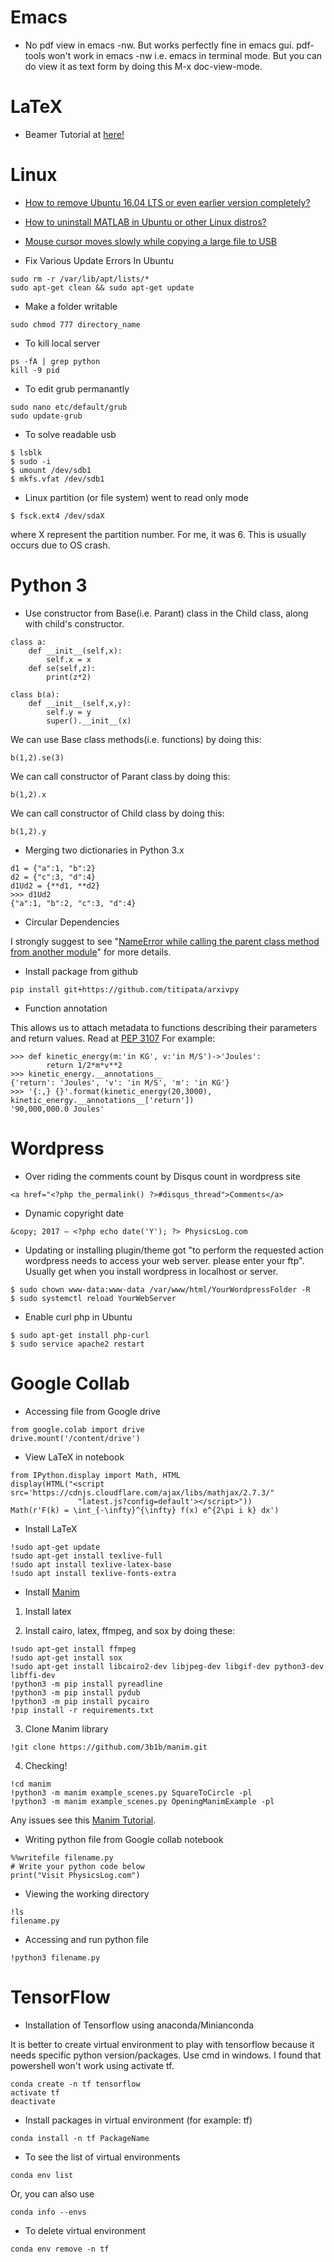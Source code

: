 # Emacs

- No pdf view in emacs -nw. But works perfectly fine in emacs gui. pdf-tools won't work in emacs -nw i.e. emacs in terminal mode. But you can do view it as text form by doing this M-x doc-view-mode. 

# LaTeX

- Beamer Tutorial at [here!](https://commands.physicslog.com/latex/beamertutorialkwuensch.pdf)

# Linux

- [How to remove Ubuntu 16.04 LTS or even earlier version completely?](https://www.physicslog.com/archive-post#remove_ubuntu)

- [How to uninstall MATLAB in Ubuntu or other Linux distros?](https://www.physicslog.com/archive-post#uninstall_matlab)

- [Mouse cursor moves slowly while copying a large file to USB](https://www.physicslog.com/archive-post/#mouse_cursor)

- Fix Various Update Errors In Ubuntu 
```
sudo rm -r /var/lib/apt/lists/*
sudo apt-get clean && sudo apt-get update
```

- Make a folder writable
```
sudo chmod 777 directory_name
```

- To kill local server
```
ps -fA | grep python
kill -9 pid
```

- To edit grub permanantly 
```
sudo nano etc/default/grub
sudo update-grub
```

- To solve readable usb
```
$ lsblk
$ sudo -i
$ umount /dev/sdb1
$ mkfs.vfat /dev/sdb1
```

- Linux partition (or file system) went to read only mode
```
$ fsck.ext4 /dev/sdaX
```
where X represent the partition number. For me, it was 6. This is usually occurs due to OS crash.

# Python 3

- Use constructor from Base(i.e. Parant) class in the Child class, along with child's constructor.
```
class a:
    def __init__(self,x):
        self.x = x    
    def se(self,z):
        print(z*2)
```
```
class b(a):
    def __init__(self,x,y):
        self.y = y
        super().__init__(x)
```

We can use Base class methods(i.e. functions) by doing this:   

```
b(1,2).se(3)
```

We can call constructor of Parant class by doing this:

```
b(1,2).x
```

We can call constructor of Child class by doing this:

```
b(1,2).y
```

- Merging two dictionaries in Python 3.x

```
d1 = {"a":1, "b":2}
d2 = {"c":3, "d":4}
d1Ud2 = {**d1, **d2}
>>> d1Ud2
{"a":1, "b":2, "c":3, "d":4}
```

- Circular Dependencies

I strongly suggest to see "<a href="https://stackoverflow.com/questions/48093653/nameerror-while-calling-the-parent-class-method-from-another-module">NameError while calling the parent class method from another module</a>" for more details.

- Install package from github
```
pip install git+https://github.com/titipata/arxivpy
```

- Function annotation 

This allows us to attach metadata to functions describing their parameters and return values. Read at [PEP 3107](https://www.python.org/dev/peps/pep-3107/)
For example:
```
>>> def kinetic_energy(m:'in KG', v:'in M/S')->'Joules': 
        return 1/2*m*v**2
>>> kinetic_energy.__annotations__
{'return': 'Joules', 'v': 'in M/S', 'm': 'in KG'}
>>> '{:,} {}'.format(kinetic_energy(20,3000), kinetic_energy.__annotations__['return'])
'90,000,000.0 Joules'
```

# Wordpress

- Over riding the comments count by Disqus count in wordpress site
```
<a href="<?php the_permalink() ?>#disqus_thread">Comments</a>
```

- Dynamic copyright date
```
&copy; 2017 – <?php echo date('Y'); ?> PhysicsLog.com
```

- Updating or installing plugin/theme got "to perform the requested action wordpress needs to access your web server. please enter your ftp". Usually get when you install wordpress in localhost or server.
```
$ sudo chown www-data:www-data /var/www/html/YourWordpressFolder -R
$ sudo systemctl reload YourWebServer
```

- Enable curl php in Ubuntu
```
$ sudo apt-get install php-curl
$ sudo service apache2 restart
```

# Google Collab

- Accessing file from Google drive
```
from google.colab import drive
drive.mount('/content/drive')
```

- View LaTeX in notebook
```
from IPython.display import Math, HTML
display(HTML("<script src='https://cdnjs.cloudflare.com/ajax/libs/mathjax/2.7.3/"
               "latest.js?config=default'></script>"))
Math(r'F(k) = \int_{-\infty}^{\infty} f(x) e^{2\pi i k} dx')
```

- Install LaTeX
```
!sudo apt-get update
!sudo apt-get install texlive-full
!sudo apt install texlive-latex-base 
!sudo apt install texlive-fonts-extra
```


- Install [Manim](http://github.com/3b1b/manim/)

1. Install latex

2. Install cairo, latex, ffmpeg, and sox by doing these:
```
!sudo apt-get install ffmpeg
!sudo apt-get install sox
!sudo apt-get install libcairo2-dev libjpeg-dev libgif-dev python3-dev libffi-dev
!python3 -m pip install pyreadline
!python3 -m pip install pydub
!python3 -m pip install pycairo
!pip install -r requirements.txt
```

3. Clone Manim library
```
!git clone https://github.com/3b1b/manim.git
```

4. Checking!
```
!cd manim
!python3 -m manim example_scenes.py SquareToCircle -pl
!python3 -m manim example_scenes.py OpeningManimExample -pl
```
Any issues see this [Manim Tutorial](https://talkingphysics.wordpress.com).

- Writing python file from Google collab notebook
```
%%writefile filename.py
# Write your python code below
print("Visit PhysicsLog.com")
```

- Viewing the working directory
```
!ls
filename.py
```

- Accessing and run python file
```
!python3 filename.py
```

# TensorFlow

- Installation of Tensorflow using anaconda/Minianconda

It is better to create virtual environment to play with tensorflow because it needs specific python version/packages. Use cmd in windows. I found that powershell won't work using activate tf.
```
conda create -n tf tensorflow
activate tf
deactivate
```

- Install packages in virtual environment (for example: tf)
```
conda install -n tf PackageName
```

- To see the list of virtual environments
```
conda env list
```

Or, you can also use
```
conda info --envs
```

- To delete virtual environment
```
conda env remove -n tf
```
